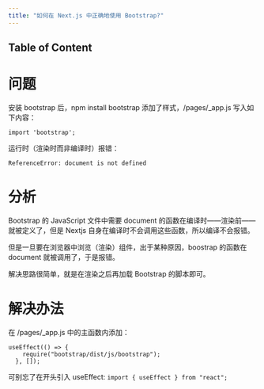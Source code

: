 ```yaml
---
title: "如何在 Next.js 中正确地使用 Bootstrap?"
---
```

## Table of Content
# 问题
安装 bootstrap 后，npm install bootstrap 添加了样式，/pages/_app.js 写入如下内容：
```
import 'bootstrap';
```
运行时（渲染时而非编译时）报错：
```
ReferenceError: document is not defined
```

# 分析
Bootstrap 的 JavaScript 文件中需要 document 的函数在编译时——渲染前——就被定义了，但是 Nextjs 自身在编译时不会调用这些函数，所以编译不会报错。

但是一旦要在浏览器中浏览（渲染）组件，出于某种原因，boostrap 的函数在 document 就被调用了，于是报错。

解决思路很简单，就是在渲染之后再加载 Bootstrap 的脚本即可。

# 解决办法
在 /pages/_app.js 中的主函数内添加：
```
useEffect(() => {
    require("bootstrap/dist/js/bootstrap");
  }, []);
```
可别忘了在开头引入 useEffect: `import { useEffect } from "react";`